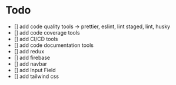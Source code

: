 # Todo

* [] add code quality tools -> prettier, eslint, lint staged, lint, husky
* [] add code coverage tools
* [] add CI/CD tools
* [] add code documentation tools
* [] add redux
* [] add firebase
* [] add navbar
* [] add Input Field
* [] add tailwind css
